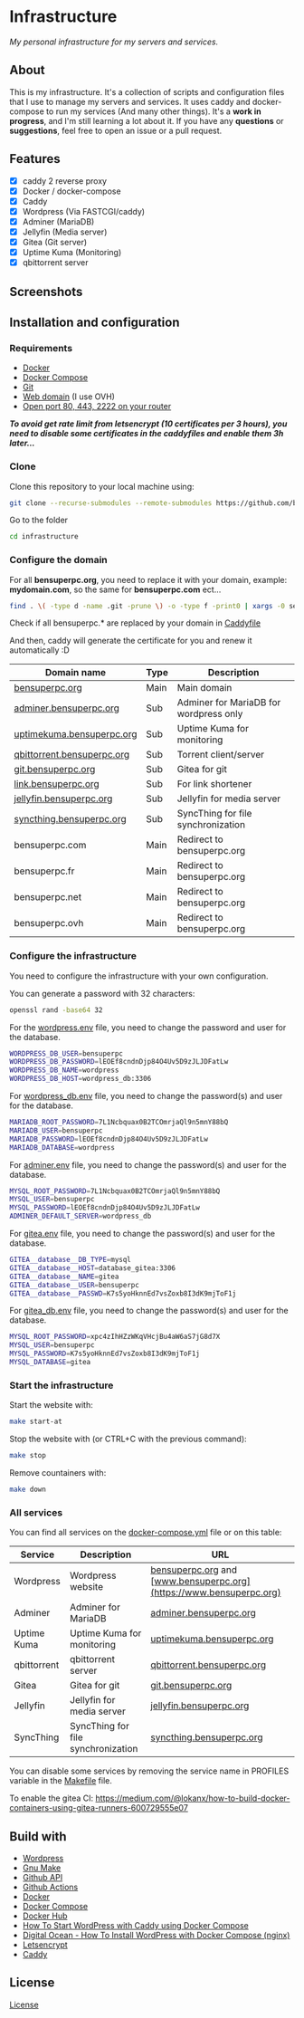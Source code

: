 # Infrastructure

_My personal infrastructure for my servers and services._

## About

This is my infrastructure. It's a collection of scripts and configuration files that I use to manage my servers and services.
It uses caddy and docker-compose to run my services (And many other things).
It's a **work in progress**, and I'm still learning a lot about it.
If you have any **questions** or **suggestions**, feel free to open an issue or a pull request.

## Features

- [x] caddy 2 reverse proxy
- [x] Docker / docker-compose
- [x] Caddy
- [x] Wordpress (Via FASTCGI/caddy)
- [x] Adminer (MariaDB)
- [x] Jellyfin (Media server)
- [x] Gitea (Git server)
- [x] Uptime Kuma (Monitoring)
- [x] qbittorrent server

## Screenshots

## Installation and configuration

### Requirements

- [Docker](https://docs.docker.com/install/)
- [Docker Compose](https://docs.docker.com/compose/install/)
- [Git](https://git-scm.com/book/en/v2/Getting-Started-Installing-Git)
- [Web domain](https://www.ovh.com/world/domains/) (I use OVH)
- [Open port 80, 443, 2222 on your router](http://192.168.0.1/)

***To avoid get rate limit from letsencrypt (10 certificates per 3 hours), you need to disable some certificates in the caddyfiles and enable them 3h later...***

### Clone

Clone this repository to your local machine using:

```sh
git clone --recurse-submodules --remote-submodules https://github.com/bensuperpc/infrastructure.git
```

Go to the folder

```sh
cd infrastructure
```

### Configure the domain

For all **bensuperpc.org**, you need to replace it with your domain, example: **mydomain.com**, so the same for **bensuperpc.com** ect...

```sh
find . \( -type d -name .git -prune \) -o -type f -print0 | xargs -0 sed -i 's/bensuperpc.org/mydomain.com/g'
```

Check if all bensuperpc.* are replaced by your domain in [Caddyfile](caddy/wordpress/Caddyfile)

And then, caddy will generate the certificate for you and renew it automatically :D

| Domain name | Type | Description |
| --- | --- | --- |
| [bensuperpc.org](https://bensuperpc.org) | Main | Main domain |
| [adminer.bensuperpc.org](https://adminer.bensuperpc.org) | Sub | Adminer for MariaDB for wordpress only |
| [uptimekuma.bensuperpc.org](https://uptimekuma.bensuperpc.org) | Sub | Uptime Kuma for monitoring |
| [qbittorrent.bensuperpc.org](https://qbittorrent.bensuperpc.org) | Sub | Torrent client/server |
| [git.bensuperpc.org](https://git.bensuperpc.org) | Sub | Gitea for git |
| [link.bensuperpc.org](https://link.bensuperpc.org) | Sub | For link shortener |
| [jellyfin.bensuperpc.org](https://jellyfin.bensuperpc.org) | Sub | Jellyfin for media server |
| [syncthing.bensuperpc.org](https://syncthing.bensuperpc.org) | Sub | SyncThing for file synchronization |
| bensuperpc.com | Main | Redirect to bensuperpc.org |
| bensuperpc.fr | Main | Redirect to bensuperpc.org |
| bensuperpc.net | Main | Redirect to bensuperpc.org |
| bensuperpc.ovh | Main | Redirect to bensuperpc.org |

### Configure the infrastructure

You need to configure the infrastructure with your own configuration.

You can generate a password with 32 characters:

```sh
openssl rand -base64 32
```

For the [wordpress.env](env/wordpress.env) file, you need to change the password and user for the database.

```sh
WORDPRESS_DB_USER=bensuperpc
WORDPRESS_DB_PASSWORD=lEOEf8cndnDjp84O4Uv5D9zJLJDFatLw
WORDPRESS_DB_NAME=wordpress
WORDPRESS_DB_HOST=wordpress_db:3306
```

For [wordpress_db.env](env/wordpress_db.env) file, you need to change the password(s) and user for the database.
    
```sh
MARIADB_ROOT_PASSWORD=7L1Ncbquax0B2TCOmrjaQl9n5mnY88bQ
MARIADB_USER=bensuperpc
MARIADB_PASSWORD=lEOEf8cndnDjp84O4Uv5D9zJLJDFatLw
MARIADB_DATABASE=wordpress
```

For [adminer.env](env/adminer.env) file, you need to change the password(s) and user for the database.

```sh
MYSQL_ROOT_PASSWORD=7L1Ncbquax0B2TCOmrjaQl9n5mnY88bQ
MYSQL_USER=bensuperpc
MYSQL_PASSWORD=lEOEf8cndnDjp84O4Uv5D9zJLJDFatLw
ADMINER_DEFAULT_SERVER=wordpress_db
```

For [gitea.env](env/gitea.env) file, you need to change the password(s) and user for the database.

```sh
GITEA__database__DB_TYPE=mysql
GITEA__database__HOST=database_gitea:3306
GITEA__database__NAME=gitea
GITEA__database__USER=bensuperpc
GITEA__database__PASSWD=K7s5yoHknnEd7vsZoxb8I3dK9mjToF1j
```

For [gitea_db.env](env/gitea_db.env) file, you need to change the password(s) and user for the database.

```sh
MYSQL_ROOT_PASSWORD=xpc4zIhHZzWKqVHcjBu4aW6aS7jG8d7X
MYSQL_USER=bensuperpc
MYSQL_PASSWORD=K7s5yoHknnEd7vsZoxb8I3dK9mjToF1j
MYSQL_DATABASE=gitea
```

### Start the infrastructure

Start the website with:

```sh
make start-at
```

Stop the website with (or CTRL+C with the previous command):

```sh
make stop
```

Remove countainers with:

```sh
make down
```

### All services

You can find all services on the [docker-compose.yml](docker-compose.yml) file or on this table:

| Service | Description | URL |
| --- | --- | --- |
| Wordpress | Wordpress website | [bensuperpc.org](https://bensuperpc.org) and [www.bensuperpc.org](https://www.bensuperpc.org) |
| Adminer | Adminer for MariaDB | [adminer.bensuperpc.org](https://adminer.bensuperpc.org) |
| Uptime Kuma | Uptime Kuma for monitoring | [uptimekuma.bensuperpc.org](https://uptimekuma.bensuperpc.org) |
| qbittorrent | qbittorrent server | [qbittorrent.bensuperpc.org](https://qbittorrent.bensuperpc.org) |
| Gitea | Gitea for git | [git.bensuperpc.org](https://git.bensuperpc.org) |
| Jellyfin | Jellyfin for media server | [jellyfin.bensuperpc.org](https://jellyfin.bensuperpc.org) |
| SyncThing | SyncThing for file synchronization | [syncthing.bensuperpc.org](https://syncthing.bensuperpc.org) |

You can disable some services by removing the service name in PROFILES variable in the [Makefile](Makefile) file.

To enable the gitea CI: https://medium.com/@lokanx/how-to-build-docker-containers-using-gitea-runners-600729555e07

## Build with

- [Wordpress](https://wordpress.org/)
- [Gnu Make](https://www.gnu.org/software/make/)
- [Github API](https://docs.github.com/en/rest)
- [Github Actions](https://docs.github.com/en/actions)
- [Docker](https://www.docker.com/)
- [Docker Compose](https://docs.docker.com/compose/)
- [Docker Hub](https://hub.docker.com/)
- [How To Start WordPress with Caddy using Docker Compose](https://minhcung.me/how-to-start-wordpress-with-caddy-using-docker-compose-3d31bb9ef88b)
- [Digital Ocean - How To Install WordPress with Docker Compose (nginx)](https://www.digitalocean.com/community/tutorials/how-to-install-wordpress-with-docker-compose)
- [Letsencrypt](https://letsencrypt.org/)
- [Caddy](https://caddyserver.com/)

## License

[License](LICENSE)
